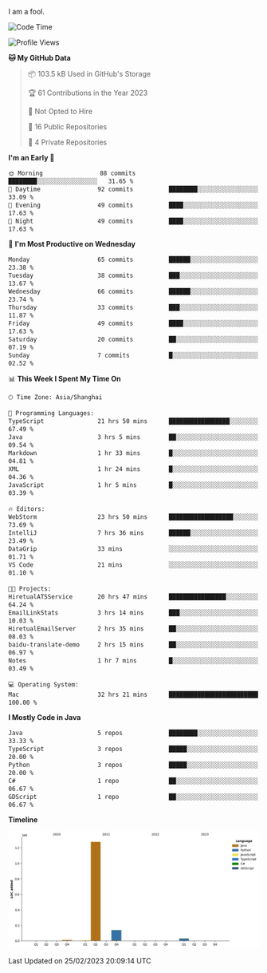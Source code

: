 I am a fool.

<!--START_SECTION:waka-->
![Code Time](http://img.shields.io/badge/Code%20Time-118%20hrs%2010%20mins-blue)

![Profile Views](http://img.shields.io/badge/Profile%20Views-41-blue)

**🐱 My GitHub Data** 

> 📦 103.5 kB Used in GitHub's Storage 
 > 
> 🏆 61 Contributions in the Year 2023
 > 
> 🚫 Not Opted to Hire
 > 
> 📜 16 Public Repositories 
 > 
> 🔑 4 Private Repositories 
 > 
**I'm an Early 🐤** 

```text
🌞 Morning                88 commits          ████████░░░░░░░░░░░░░░░░░   31.65 % 
🌆 Daytime                92 commits          ████████░░░░░░░░░░░░░░░░░   33.09 % 
🌃 Evening                49 commits          ████░░░░░░░░░░░░░░░░░░░░░   17.63 % 
🌙 Night                  49 commits          ████░░░░░░░░░░░░░░░░░░░░░   17.63 % 
```
📅 **I'm Most Productive on Wednesday** 

```text
Monday                   65 commits          ██████░░░░░░░░░░░░░░░░░░░   23.38 % 
Tuesday                  38 commits          ███░░░░░░░░░░░░░░░░░░░░░░   13.67 % 
Wednesday                66 commits          ██████░░░░░░░░░░░░░░░░░░░   23.74 % 
Thursday                 33 commits          ███░░░░░░░░░░░░░░░░░░░░░░   11.87 % 
Friday                   49 commits          ████░░░░░░░░░░░░░░░░░░░░░   17.63 % 
Saturday                 20 commits          ██░░░░░░░░░░░░░░░░░░░░░░░   07.19 % 
Sunday                   7 commits           █░░░░░░░░░░░░░░░░░░░░░░░░   02.52 % 
```


📊 **This Week I Spent My Time On** 

```text
🕑︎ Time Zone: Asia/Shanghai

💬 Programming Languages: 
TypeScript               21 hrs 50 mins      █████████████████░░░░░░░░   67.49 % 
Java                     3 hrs 5 mins        ██░░░░░░░░░░░░░░░░░░░░░░░   09.54 % 
Markdown                 1 hr 33 mins        █░░░░░░░░░░░░░░░░░░░░░░░░   04.81 % 
XML                      1 hr 24 mins        █░░░░░░░░░░░░░░░░░░░░░░░░   04.36 % 
JavaScript               1 hr 5 mins         █░░░░░░░░░░░░░░░░░░░░░░░░   03.39 % 

🔥 Editors: 
WebStorm                 23 hrs 50 mins      ██████████████████░░░░░░░   73.69 % 
IntelliJ                 7 hrs 36 mins       ██████░░░░░░░░░░░░░░░░░░░   23.49 % 
DataGrip                 33 mins             ░░░░░░░░░░░░░░░░░░░░░░░░░   01.71 % 
VS Code                  21 mins             ░░░░░░░░░░░░░░░░░░░░░░░░░   01.10 % 

🐱‍💻 Projects: 
HiretualATSService       20 hrs 47 mins      ████████████████░░░░░░░░░   64.24 % 
EmailLinkStats           3 hrs 14 mins       ███░░░░░░░░░░░░░░░░░░░░░░   10.03 % 
HiretualEmailServer      2 hrs 35 mins       ██░░░░░░░░░░░░░░░░░░░░░░░   08.03 % 
baidu-translate-demo     2 hrs 15 mins       ██░░░░░░░░░░░░░░░░░░░░░░░   06.97 % 
Notes                    1 hr 7 mins         █░░░░░░░░░░░░░░░░░░░░░░░░   03.49 % 

💻 Operating System: 
Mac                      32 hrs 21 mins      █████████████████████████   100.00 % 
```

**I Mostly Code in Java** 

```text
Java                     5 repos             ████████░░░░░░░░░░░░░░░░░   33.33 % 
TypeScript               3 repos             █████░░░░░░░░░░░░░░░░░░░░   20.00 % 
Python                   3 repos             █████░░░░░░░░░░░░░░░░░░░░   20.00 % 
C#                       1 repo              ██░░░░░░░░░░░░░░░░░░░░░░░   06.67 % 
GDScript                 1 repo              ██░░░░░░░░░░░░░░░░░░░░░░░   06.67 % 
```



**Timeline**

![Lines of Code chart](https://raw.githubusercontent.com/VeejaLiu/VeejaLiu/master/assets/bar_graph.png)


 Last Updated on 25/02/2023 20:09:14 UTC
<!--END_SECTION:waka-->
